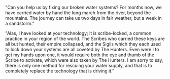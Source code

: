 "Can you help us by fixing our broken water systems? For months now, we have carried water by hand the long march from the river, beyond the mountains. The journey can take us two days in fair weather, but a week in a sandstorm."

"Alas, I have looked at your technology; it is scribe-locked, a common practice in your region of the world. The Scribes who carried these keys are all but hunted, their empire collapsed, and the Sigils which they each used to lock down your systems are all coveted by The Hunters. Even were I to get my hands upon one, it would require both the eye and thumb of the Scribe to activate, which were also taken by The Hunters. I am sorry to say, there is only one method for rescuing your water supply, and that is to completely replace the technology that is driving it."